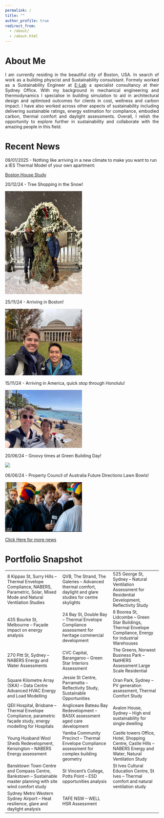 ```yaml
---
permalink: /
title: ""
author_profile: true
redirect_from: 
  - /about/
  - /about.html
---
```


About Me
======
<p align="justify">
I am currently residing in the beautiful city of Boston, USA. In search of work as a building physcist and Sustainability consulstant. Formely worked as a Sustainability Engineer at <a href="https://www.e-lab.com.au/our-people">E-Lab</a> a specialist consultancy at their Sydney Office. With my background in mechanical engineering and thermodynamics I specialise in building simulation to aid in architectural design and optimised outcomes for clients in cost, wellness and carbon impact. I have also worked across other aspects of sustainability including delivering sustainable ratings, energy estimation for compliance, embodied carbon, thermal comfort and daylight assessments. Overall, I relish the opportunity to explore further in sustainability and collaborate with the amazing people in this field.
</p>

Recent News
======
09/01/2025 - Nothing like arriving in a new climate to make you want to run a IES Thermal Model of your own apartment: 

  <a href='/Boston_House_Study/'>Boston House Study</a>
  
20/12/24 - Tree Shopping in the Snow! 

<img src='../images/Boston_Christmas.jpeg' width ="50%">

25/11/24 - Arriving in Boston! 

<img src='../images/Boston_MIT.jpg' width ="50%">

15/11/24 - Arriving in America, quick stop through Honolulu! 

<img src='../images/Honolulu.jpeg' width ="50%">

20/06/24 - Groovy times at Green Building Day! 

<img src='../images/GBDay1.png' width ="50%">

06/06/24 - Property Council of Australia Future Directions Lawn Bowls! 

<img src='../images/FutureDirections01.jpg' width ="50%">

[Click Here for more news](https://www.linkedin.com/in/jack-madew-14814216b/)


Portfolio Snapshot
======


|  |  |  |
|---|---|---|
| 8 Kippax St, Surry Hills – Thermal Envelope Compliance, NABERS, Parametric, Solar, Mixed Mode and Natural Ventilation Studies | QVB, The Strand, The Galeries – Advanced thermal comfort, daylight and glare studies for centre skylights | 525 George St, Sydney – Natural Ventilation Assessment for Residential Development, Reflectivity Study |
| 435 Bourke St, Melbourne – Façade impact on energy analysis | 24 Bay St, Double Bay – Thermal Envelope Compliance assessment for heritage commercial development | 8 Boorea St, Lidcombe – Green Star Buildings, Thermal Envelope Compliance, Energy for industrial Warehouses |
| 270 Pitt St, Sydney – NABERS Energy and Water Assessments | CVC Capital, Barangaroo – Green Star Interiors Assessment | The Greens, Norwest Business Park – NatHERS Assessment Large Scale Residential |
| Square Kilometre Array (SKA) – Data Centre Advanced HVAC Energy and Load Modelling | Jessie St Centre, Parramatta – Reflectivity Study, Sustainable Opportunities | Oran Park, Sydney – PV generation assessment, Thermal Comfort Study |
| QEII Hospital, Brisbane – Thermal Envelope Compliance, parametric façade study, energy modelling for Hospitals | Angliceare Bateau Bay Redevelopment – BASIX assessment aged care development | Avalon House, Sydney – High end sustainability for single dwelling |
| Young Husband Wool Sheds Redevelopment, Kensington – NABERS Energy assessment | Yamba Community Precinct – Thermal Envelope Compliance assessment for complex building geometry | Castle towers Office, Hotel, Shopping Centre, Castle Hills – NABERS Energy and Water, Natural Ventilation Study |
| Bansktown Town Centre and Compass Centre, Bankstown – Sustainable master planning with site wind comfort study | St Vincent’s College, Potts Point – ESD opportunities analysis | St Ives Cultural Education Centre, St Ives – Thermal comfort and natural ventilation study |
| Sydney Metro Western Sydney Airport – Heat resilience, glare and daylight analysis | TAFE NSW – WELL HSR Assessment |  |





